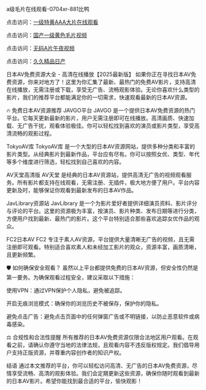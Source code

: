 
a级毛片在线观看-0704xr-881比鸭


点击访问：<a href="https://bered.pages.dev/">一级特黄AAA大片在线观看</a>

点击访问：<a href="https://rtj-3zo.pages.dev/">国产一级黄色毛片视频</a>

点击访问：<a href="https://vassv.pages.dev/">无码A片午夜视频</a>

点击访问：<a href="https://https://vassv.pages.dev/">久久精品日产</a>


日本AV免费资源大全 - 高清在线播放【2025最新版】
如果你正在寻找日本AV免费资源，你来对地方了！这里为你汇集了最新、最热门的免费AV影片，支持高清在线播放，无需注册或下载，享受无广告、流畅观影体验。无论你喜欢什么类型的影片，我们的推荐平台都能满足你的一切需求，快速观看最新的日本AV资源。

🔥 免费日本AV资源推荐
JAVGO平台
JAVGO 是一个提供日本AV免费资源的热门平台。它每天更新最新的影片，用户无需注册即可在线播放。高清画质、快速加载、无广告干扰，观看体验极佳。你可以轻松找到喜欢的演员或影片类型，享受高清流畅的观影过程。

TokyoAV库
TokyoAV库 是一个大型的日本AV资源网站，提供多种分类和丰富的影片类型。从经典影片到最新作品，平台应有尽有。你可以按照女优、类型、年代等多个维度进行筛选，轻松找到自己喜欢的内容。

AV天堂高清版
AV天堂 是经典的日本AV资源站，提供高清无广告的视频观看服务。所有影片都支持在线观看，无需注册、无插件，极大地方便了用户。平台内容更新及时，能够保证你观看到最新发布的日本AV作品。

JavLibrary资源站
JavLibrary 是一个为影片爱好者提供详细演员资料、影片评分与评论的平台。这里的资源极为丰富，按演员、影片种类、发布日期等进行分类，方便用户找到最新、最热门的影片。这个平台特别适合那些喜欢追踪女优作品的观众。

FC2日本AV
FC2 专注于素人AV资源，平台提供大量清晰无广告的视频，且无需注册即可观看。特别适合喜欢素人和未经加工影片的观众，资源丰富，画质清晰，且更新频繁。

🛡 如何确保安全观看？
虽然以上平台都提供免费的日本AV资源，但安全性仍然是第一要务。为确保观看过程安全，建议采取以下措施：

使用VPN：通过VPN保护个人隐私，避免被追踪。

开启无痕浏览模式：确保你的浏览历史不被保存，保护你的隐私。

避免点击广告：避免点击页面中的任何弹窗广告或不明链接，以防止恶意软件或病毒感染。

⚖ 合规性和合法性提醒
所有推荐的日本AV免费资源仅限合法地区用户观看。在观看之前，请确认你遵守当地的法律法规，且观看内容不违反版权规定。我们倡导用户支持正版资源，并尊重内容创作者的知识产权。

结语
通过本文推荐的平台，你可以轻松访问高清、无广告的日本AV免费资源，尽情享受流畅、高清的观影体验。我们会定期更新这些资源，确保你随时观看到最新的日本AV影片。希望你能找到最合适的平台，愉快观影！




<span style="display:none;">[Canonical link](https://github.com/tn20250704/024186）</span>
